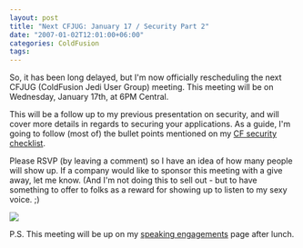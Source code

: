 ```yaml
---
layout: post
title: "Next CFJUG: January 17 / Security Part 2"
date: "2007-01-02T12:01:00+06:00"
categories: ColdFusion 
tags: 
---
```


So, it has been long delayed, but I'm now officially rescheduling the next CFJUG (ColdFusion Jedi User Group) meeting. This meeting will be on Wednesday, January 17th, at 6PM Central. 

This will be a follow up to my previous presentation on security, and will cover more details in regards to securing your applications. As a guide, I'm going to follow (most of) the bullet points mentioned on my <a href="http://ray.camdenfamily.com/coldfusionsecuritychecklist.cfm">CF security checklist</a>.
	
Please RSVP (by leaving a comment) so I have an idea of how many people will show up. If a company would like to sponsor this meeting with a give away, let me know. (And I'm not doing this to sell out - but to have something to offer to folks as a reward for showing up to listen to my sexy voice. ;)

<img src="http://ray.camdenfamily.com/images/seal.gif">

P.S. This meeting will be up on my <a href="http://ray.camdenfamily.com/speakingengagements.cfm">speaking engagements</a> page after lunch.